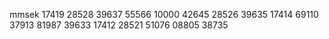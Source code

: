 mmsek
17419
28528
39637
55566
10000
42645
28526
39635
17414
69110
37913
81987
39633
17412
28521
51076
08805
38735
